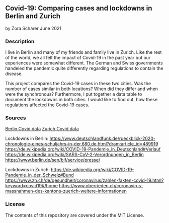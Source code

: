 ## Covid-19: Comparing cases and lockdowns in Berlin and Zurich

by Zora Schärer
June 2021

### Description
I live in Berlin and many of my friends and family live in Zurich. Like the rest of the world, we all felt the impact of Covid-19 in the past year but our experiences were somewhat different. The German and Swiss governments handeled the pandemic quite differently regarding regulations to contain the disease.

This project compares the Covid-19 cases in these two cities. Was the number of cases similar in both locations? When did they differ and when were the synchronous? Furthermore, I put together a data table to document the lockdowns in both cities. I would like to find out, how these regulations affected the Covid-19 cases.

### Sources
[Berlin Covid data](https://www.kaggle.com/headsortails/covid19-tracking-germany)
[Zurich Covid data](https://www.zh.ch/de/politik-staat/opendata.html?keyword=ogd#/details/671@gesundheitsdirektion-kanton-zuerich)

Lockdowns in Berlin:
https://www.deutschlandfunk.de/rueckblick-2020-chronologie-eines-schuljahrs-in-der.680.de.html?dram:article_id=489919
https://de.wikipedia.org/wiki/COVID-19-Pandemie_in_Deutschland#Verlauf
https://de.wikipedia.org/wiki/SARS-CoV-2-Verordnungen_in_Berlin
https://www.berlin.de/sen/bjf/service/presse/

Lockdowns in Zurich:
https://de.wikipedia.org/wiki/COVID-19-Pandemie_in_der_Schweiz#Bund
https://www.zh.ch/de/gesundheit/coronavirus/zahlen-fakten-covid-19.html?keyword=covid19#/home
https://www.oberrieden.ch/coronavirus-massnahmen-des-kantons-zuerich-weitere-informationen

### License
The contents of this repository are covered under the MIT License.
